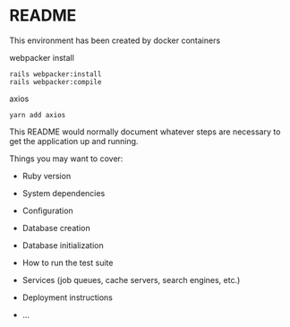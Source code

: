 # README

This environment has been created by docker containers

webpacker install
```
rails webpacker:install
rails webpacker:compile
```

axios
```
yarn add axios
```

This README would normally document whatever steps are necessary to get the
application up and running.

Things you may want to cover:

* Ruby version

* System dependencies

* Configuration

* Database creation

* Database initialization

* How to run the test suite

* Services (job queues, cache servers, search engines, etc.)

* Deployment instructions

* ...
